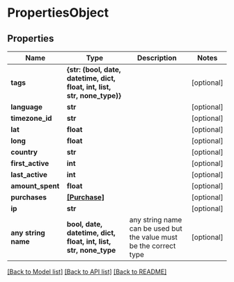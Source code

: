 # PropertiesObject


## Properties
Name | Type | Description | Notes
------------ | ------------- | ------------- | -------------
**tags** | **{str: (bool, date, datetime, dict, float, int, list, str, none_type)}** |  | [optional] 
**language** | **str** |  | [optional] 
**timezone_id** | **str** |  | [optional] 
**lat** | **float** |  | [optional] 
**long** | **float** |  | [optional] 
**country** | **str** |  | [optional] 
**first_active** | **int** |  | [optional] 
**last_active** | **int** |  | [optional] 
**amount_spent** | **float** |  | [optional] 
**purchases** | [**[Purchase]**](Purchase.md) |  | [optional] 
**ip** | **str** |  | [optional] 
**any string name** | **bool, date, datetime, dict, float, int, list, str, none_type** | any string name can be used but the value must be the correct type | [optional]

[[Back to Model list]](../README.md#documentation-for-models) [[Back to API list]](../README.md#documentation-for-api-endpoints) [[Back to README]](../README.md)


